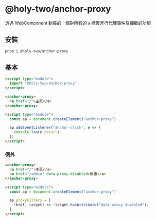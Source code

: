 # @holy-two/anchor-proxy

透過 WebComponent 封裝的一個對所有的 `a` 標簽進行代理事件及攔截的功能

## 安裝

```bash
pnpm i @holy-two/anchor-proxy
```

## 基本

```html
<script type="module">
  import "@holy-two/anchor-proxy"
</script>

<anchor-proxy>
  <a href="/">主頁</a>
</anchor-proxy>

<script type="module">
  const ap = document.createElement("anchor-proxy")

  ap.addEventListener("anchor-click", e => {
    console.log(e.detail)
  })
</script>
```

### 例外

```html
<anchor-proxy>
  <a href="/">主頁</a>
  <a href="/admin" data-proxy-disabled>後臺</a>
</anchor-proxy>

<script type="module">
  const ap = document.createElement("anchor-proxy")

  ap.proxyFilters = [
    (href, target) => !target.hasAttribute("data-proxy-disabled"),
  ]
</script>
```
